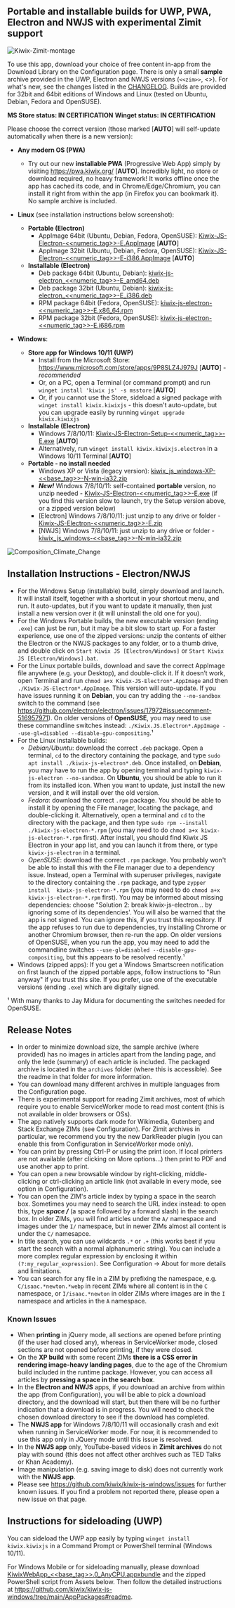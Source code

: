 ## Portable and installable builds for UWP, PWA, Electron and NWJS with experimental Zimit support

![Kiwix-Zimit-montage](https://user-images.githubusercontent.com/4304337/173221055-08fd27ba-5990-4e13-9286-c11e4595d43a.png)

To use this app, download your choice of free content in-app from the Download Library on the Configuration page. There is only a small **sample** archive provided in the UWP, Electron and NWJS versions (`<<zim>>`, <<date>>). For what's new, see the changes listed in the [CHANGELOG](https://github.com/kiwix/kiwix-js-windows/blob/main/CHANGELOG.md). Builds are provided for 32bit and 64bit editions of Windows and Linux (tested on Ubuntu, Debian, Fedora and OpenSUSE).

**MS Store status: IN CERTIFICATION**
**Winget status: IN CERTIFICATION**

Please choose the correct version (those marked [**AUTO**] will self-update automatically when there is a new version):

* **Any modern OS (PWA)**
  + Try out our new **installable PWA** (Progressive Web App) simply by visiting https://pwa.kiwix.org/ [**AUTO**]. Incredibly light, no store or download required, no heavy framework! It works offline once the app has cached its code, and in Chrome/Edge/Chromium, you can install it right from within the app (in Firefox you can bookmark it). No sample archive is included.

* **Linux** (see installation instructions below screenshot):
  - **Portable (Electron)**
    + AppImage 64bit (Ubuntu, Debian, Fedora, OpenSUSE): [Kiwix-JS-Electron-<<numeric_tag>>-E.AppImage](https://github.com/kiwix/kiwix-js-windows/releases/download/v<<base_tag>>/Kiwix-JS-Electron-<<numeric_tag>>-E.AppImage) [**AUTO**]
    + AppImage 32bit (Ubuntu, Debian, Fedora, OpenSUSE): [Kiwix-JS-Electron-<<numeric_tag>>-E-i386.AppImage](https://github.com/kiwix/kiwix-js-windows/releases/download/v<<base_tag>>/Kiwix-JS-Electron-<<numeric_tag>>-E-i386.AppImage) [**AUTO**]
  - **Installable (Electron)**
    + Deb package 64bit (Ubuntu, Debian): [kiwix-js-electron_<<numeric_tag>>-E_amd64.deb](https://github.com/kiwix/kiwix-js-windows/releases/download/v<<base_tag>>/kiwix-js-electron_<<numeric_tag>>-E_amd64.deb)
    + Deb package 32bit (Ubuntu, Debian): [kiwix-js-electron_<<numeric_tag>>-E_i386.deb](https://github.com/kiwix/kiwix-js-windows/releases/download/v<<base_tag>>/kiwix-js-electron_<<numeric_tag>>-E_i386.deb)
    + RPM package 64bit (Fedora, OpenSUSE): [kiwix-js-electron-<<numeric_tag>>-E.x86_64.rpm](https://github.com/kiwix/kiwix-js-windows/releases/download/v<<base_tag>>/kiwix-js-electron-<<numeric_tag>>-E.x86_64.rpm)
    + RPM package 32bit (Fedora, OpenSUSE): [kiwix-js-electron-<<numeric_tag>>-E.i686.rpm](https://github.com/kiwix/kiwix-js-windows/releases/download/v<<base_tag>>/kiwix-js-electron-<<numeric_tag>>-E.i686.rpm)

* **Windows**:
  - **Store app for Windows 10/11 (UWP)**
    + Install from the Microsoft Store: https://www.microsoft.com/store/apps/9P8SLZ4J979J [**AUTO**] - *recommended*
    + Or, on a PC, open a Terminal (or command prompt) and run `winget install 'kiwix js' -s msstore` [**AUTO**]
    + Or, if you cannot use the Store, sideload a signed package with `winget install kiwix.kiwixjs` - this doesn't auto-update, but you can upgrade easily by running `winget upgrade kiwix.kiwixjs`
  - **Installable (Electron)**
    + Windows 7/8/10/11: [Kiwix-JS-Electron-Setup-<<numeric_tag>>-E.exe](https://github.com/kiwix/kiwix-js-windows/releases/download/v<<base_tag>>/Kiwix-JS-Electron-Setup-<<numeric_tag>>-E.exe) [**AUTO**]
    + Alternatively, run `winget install kiwix.kiwixjs.electron` in a Windows 10/11 Terminal [**AUTO**]
  - **Portable - no install needed**
    + Windows XP or Vista (legacy version): [kiwix_js_windows-XP-<<base_tag>>-N-win-ia32.zip](https://github.com/kiwix/kiwix-js-windows/releases/download/v<<base_tag>>/kiwix_js_windows-XP-<<base_tag>>-N-win-ia32.zip)
    + **_New!_** Windows 7/8/10/11: self-contained **portable** version, no unzip needed - [Kiwix-JS-Electron-<<numeric_tag>>-E.exe](https://github.com/kiwix/kiwix-js-windows/releases/download/v<<base_tag>>/Kiwix-JS-Electron-<<numeric_tag>>-E.exe) (if you find this version slow to launch, try the Setup version above, or a zipped version below)
    + [Electron] Windows 7/8/10/11: just unzip to any drive or folder - [Kiwix-JS-Electron-<<numeric_tag>>-E.zip](https://github.com/kiwix/kiwix-js-windows/releases/download/v<<base_tag>>/Kiwix-JS-Electron-<<numeric_tag>>-E.zip)
    + [NWJS] Windows 7/8/10/11: just unzip to any drive or folder - [kiwix_js_windows-<<base_tag>>-N-win-ia32.zip](https://github.com/kiwix/kiwix-js-windows/releases/download/v<<base_tag>>/kiwix_js_windows-<<base_tag>>-N-win-ia32.zip)

![Composition_Climate_Change](https://user-images.githubusercontent.com/4304337/156934052-9260c976-095a-4309-9dcc-a7c307f7575d.png)

## Installation Instructions - Electron/NWJS

* For the Windows Setup (installable) build, simply download and launch. It will install itself, together with a shortcut in your shortcut menu, and run. It auto-updates, but if you want to update it manually, then just install a new version over it (it will uninstall the old one for you).
* For the Windows Portable builds, the new executable version (ending `.exe`) can just be run, but it may be a bit slow to start up. For a faster experience, use one of the zipped versions: unzip the contents of either the Electron or the NWJS packages to any folder, or to a thumb drive, and double click on `Start Kiwix JS [Electron/Windows]` or `Start Kiwix JS [Electron/Windows].bat`.
* For the Linux portable builds, download and save the correct AppImage file anywhere (e.g. your Desktop), and double-click it. If it doesn’t work, open Terminal and run `chmod a+x Kiwix-JS-Electron*.AppImage` and then `./Kiwix-JS-Electron*.AppImage`. This version will auto-update. If you have issues running it on **Debian**, you can try adding the `--no-sandbox` switch to the command (see https://github.com/electron/electron/issues/17972#issuecomment-516957971). On older versions of **OpenSUSE**, you may need to use these commandline switches instead: `./Kiwix.JS.Electron*.AppImage --use-gl=disabled --disable-gpu-compositing`.¹
* For the Linux installable builds:
  + _Debian/Ubuntu_: download the correct `.deb` package. Open a terminal, `cd` to the directory containing the package, and type `sudo apt install ./kiwix-js-electron*.deb`. Once installed, on **Debian**, you may have to run the app by opening terminal and typing `kiwix-js-electron --no-sandbox`. On **Ubuntu**, you should be able to run it from its installed icon. When you want to update, just install the new version, and it will install over the old version.
  + _Fedora_: download the correct `.rpm` package. You should be able to install it by opening the File manager, locating the package, and double-clicking it. Alternatively, open a terminal and `cd` to the directory with the package, and then type `sudo rpm --install ./kiwix-js-electron-*.rpm` (you may need to do `chmod a+x kiwix-js-electron-*.rpm` first). After install, you should find Kiwix JS Electron in your app list, and you can launch it from there, or type `kiwix-js-electron` in a terminal.
  + _OpenSUSE_: download the correct `.rpm` package. You probably won't be able to install this with the File manager due to a dependency issue. Instead, open a Terminal with superuser privileges, navigate to the directory containing the `.rpm` package, and type `zypper install  kiwix-js-electron-*.rpm` (you may need to do `chmod a+x kiwix-js-electron-*.rpm` first). You may be informed about missing dependencies: choose "Solution 2: break kiwix-js-electron... by ignoring some of its dependencies'. You will also be warned that the app is not signed. You can ignore this, if you trust this repository. If the app refuses to run due to dependencies, try installing Chrome or another Chromium browser, then re-run the app. On older versions of OpenSUSE, when you run the app, you may need to add the commandline switches `--use-gl=disabled --disable-gpu-compositing`, but this appears to be resolved recently.¹
* Windows (zipped apps): If you get a Windows Smartscreen notification on first launch of the zipped portable apps, follow instructions to "Run anyway" if you trust this site. If you prefer, use one of the executable versions (ending `.exe`) which are digitally signed.

¹ With many thanks to Jay Midura for documenting the switches needed for OpenSUSE.

## Release Notes

* In order to minimize download size, the sample archive (where provided) has no images in articles apart from the landing page, and only the lede (summary) of each article is included. The packaged archive is located in the `archives` folder (where this is accessible). See the readme in that folder for more information.
* You can download many different archives in multiple languages from the Configuration page.
* There is experimental support for reading Zimit archives, most of which require you to enable ServiceWorker mode to read most content (this is not available in older browsers or OSs).
* The app natively supports dark mode for Wikimedia, Gutenberg and Stack Exchange ZIMs (see Configuration). For Zimit archives in particular, we recommend you try the new DarkReader plugin (you can enable this from Configuration in ServiceWorker mode only).
* You can print by pressing Ctrl-P or using the print icon. If local printers are not available (after clicking on More options...) then print to PDF and use another app to print.
* You can open a new browsable window by right-clicking, middle-clicking or ctrl-clicking an article link (not available in every mode, see option in Configuration).
* You can open the ZIM's article index by typing a space in the search box. Sometimes you may need to search the URL index instead: to open this, type **_space /_** (a space followed by a forward slash) in the search box. In older ZIMs, you will find articles under the `A/` namespace and images under the `I/` namespace, but in newer ZIMs almost all content is under the `C/` namesapce.
* In title search, you can use wildcards `.*` or `.+` (this works best if you start the search with a normal alphanumeric string). You can include a more complex regular expression by enclosing it within `(?:my_regular_expression)`. See Configuration -> About for more details and limitations.
* You can search for any file in a ZIM by prefixing the namespace, e.g. `C/isaac.*newton.*webp` in recent ZIMs where all content is in the `C` namespace, or `I/isaac.*newton` in older ZIMs where images are in the `I` namespace and articles in the `A` namespace.

### Known Issues

* When **printing** in jQuery mode, all sections are opened before printing (if the user had closed any), whereas in ServiceWorker mode, closed sections are not opened before printing, if they were closed.
* On the **XP build** with some recent ZIMs __there is a CSS error in rendering image-heavy landing pages__, due to the age of the Chromium build included in the runtime package. However, you can access all articles by __pressing a space in the search box__.
* In the **Electron and NWJS** apps, if you download an archive from within the app (from Configuration), you will be able to pick a download directory, and the download will start, but then there will be no further indication that a download is in progress. You will need to check the chosen download directory to see if the download has completed.
* The **NWJS app** for Windows 7/8/10/11 will occasionally crash and exit when running in ServiceWorker mode. For now, it is recommended to use this app only in JQuery mode until this issue is resolved.
* In the **NWJS app** only, YouTube-based videos in **Zimit archives** do not play with sound (this does not affect other archives such as TED Talks or Khan Academy).
* Image manipulation (e.g. saving image to disk) does not currently work with the **NWJS app**.
* Please see https://github.com/kiwix/kiwix-js-windows/issues for further known issues. If you find a problem not reported there, please open a new issue on that page.

## Instructions for sideloading (UWP)

You can sideload the UWP app easily by typing `winget install kiwix.kiwixjs` in a Command Prompt or PowerShell terminal (Windows 10/11).

For Windows Mobile or for sideloading manually, please download [KiwixWebApp_<<base_tag>>.0_AnyCPU.appxbundle](https://github.com/kiwix/kiwix-js-windows/releases/download/v<<base_tag>>/KiwixWebApp_<<base_tag>>.0_AnyCPU.appxbundle) and the zipped PowerShell script from Assets below. Then follow the detailed instructions at https://github.com/kiwix/kiwix-js-windows/tree/main/AppPackages#readme.